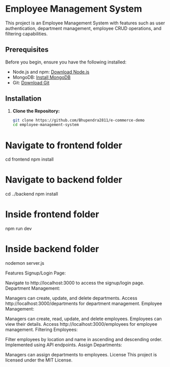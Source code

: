 # Employee Management System

This project is an Employee Management System with features such as user authentication, department management, employee CRUD operations, and filtering capabilities.

## Prerequisites

Before you begin, ensure you have the following installed:

- Node.js and npm: [Download Node.js](https://nodejs.org/)
- MongoDB: [Install MongoDB](https://www.mongodb.com/try/download/community)
- Git: [Download Git](https://git-scm.com/)

## Installation

1. **Clone the Repository:**

   ```bash
   git clone https://github.com/Bhupendra2811/e-commerce-demo
   cd employee-management-system
# Navigate to frontend folder
cd frontend
npm install

# Navigate to backend folder
cd ../backend
npm install


# Inside frontend folder
npm run dev

# Inside backend folder
nodemon server.js


Features
Signup/Login Page:

Navigate to http://localhost:3000 to access the signup/login page.
Department Management:

Managers can create, update, and delete departments.
Access http://localhost:3000/departments for department management.
Employee Management:

Managers can create, read, update, and delete employees.
Employees can view their details.
Access http://localhost:3000/employees for employee management.
Filtering Employees:

Filter employees by location and name in ascending and descending order.
Implemented using API endpoints.
Assign Departments:

Managers can assign departments to employees.
License
This project is licensed under the MIT License.


